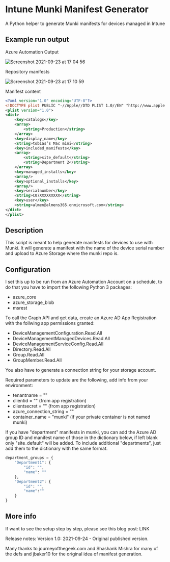 # Intune Munki Manifest Generator
A Python helper to generate Munki manifests for devices managed in Intune

## Example run output
Azure Automation Output

![Screenshot 2021-09-23 at 17 04 56](https://user-images.githubusercontent.com/78877636/134533249-a173d2f1-1723-400d-853c-1eef556f75e8.png)

Repository manifests

![Screenshot 2021-09-23 at 17 10 59](https://user-images.githubusercontent.com/78877636/134534149-76b1df1d-fd68-4724-b2e2-98ae8a881079.png)

Manifest content
```xml
<?xml version="1.0" encoding="UTF-8"?>
<!DOCTYPE plist PUBLIC "-//Apple//DTD PLIST 1.0//EN" "http://www.apple.com/DTDs/PropertyList-1.0.dtd">
<plist version="1.0">
<dict>
	<key>catalogs</key>
	<array>
		<string>Production</string>
	</array>
	<key>display_name</key>
	<string>tobias’s Mac mini</string>
	<key>included_manifests</key>
	<array>
		<string>site_default</string>
		<string>Department 2</string>
	</array>
	<key>managed_installs</key>
	<array/>
	<key>optional_installs</key>
	<array/>
	<key>serialnumber</key>
	<string>C07XXXXXXXXX</string>
	<key>user</key>
	<string>almen@almens365.onmicrosoft.com</string>
</dict>
</plist>
```

## Description
This script is meant to help generate manifests for devices to use with Munki.
It will generate a manifest with the name of the device serial number and upload
to Azure Storage where the munki repo is.

## Configuration
I set this up to be run from an Azure Automation Account on a schedule, to do that
you have to import the following Python 3 packages:
- azure_core
- azure_storage_blob
- msrest

To call the Graph API and get data, create an Azure AD App Registration with the
follwing app permissions granted:
- DeviceManagementConfiguration.Read.All
- DeviceManagementManagedDevices.Read.All
- DeviceManagementServiceConfig.Read.All
- Directory.Read.All
- Group.Read.All
- GroupMember.Read.All

You also have to generate a connection string for your storage account.

Required parameters to update are the following, add info from your environment:
- tenantname = ""
- clientid = "" (from app registration)
- clientsecret = "" (from app registration)
- azure_connection_string = ""
- container_name = "munki" (if your private container is not named munki)

If you have "department" manifests in munki, you can add the Azure AD group ID and
manifest name of those in the dictionary below, if left blank only "site_default" will be added.
To include additional "departments", just add them to the dictionary with the same format.
```python
department_groups = {
    "Department1": {
        "id": "",
        "name": ""
    },
    "Department2": {
        "id": "",
        "name":""
    }
}
```

## More info
If want to see the setup step by step, please see this blog post:
LINK

Release notes:
Version 1.0: 2021-09-24 - Original published version.

Many thanks to journeyofthegeek.com and Shashank Mishra for many of the defs and jbaker10 for the original idea of manifest generation.

